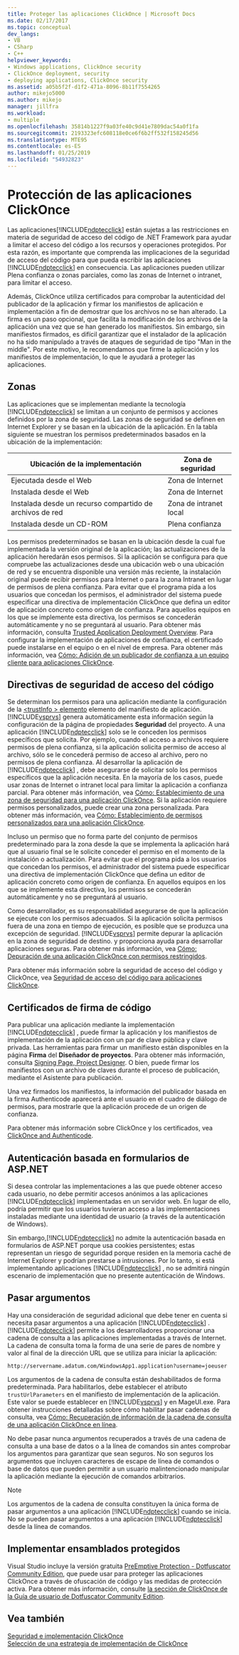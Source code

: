 ```yaml
---
title: Proteger las aplicaciones ClickOnce | Microsoft Docs
ms.date: 02/17/2017
ms.topic: conceptual
dev_langs:
- VB
- CSharp
- C++
helpviewer_keywords:
- Windows applications, ClickOnce security
- ClickOnce deployment, security
- deploying applications, ClickOnce security
ms.assetid: a05b5f2f-d1f2-471a-8096-8b11f7554265
author: mikejo5000
ms.author: mikejo
manager: jillfra
ms.workload:
- multiple
ms.openlocfilehash: 35814b1227f9a03fe40c9d41e7809dac54a0f1fa
ms.sourcegitcommit: 2193323efc608118e0ce6f6b2ff532f158245d56
ms.translationtype: MTE95
ms.contentlocale: es-ES
ms.lasthandoff: 01/25/2019
ms.locfileid: "54932823"
---
```

# <a name="secure-clickonce-applications"></a>Protección de las aplicaciones ClickOnce
Las aplicaciones[!INCLUDE[ndptecclick](../deployment/includes/ndptecclick_md.md)] están sujetas a las restricciones en materia de seguridad de acceso del código de .NET Framework para ayudar a limitar el acceso del código a los recursos y operaciones protegidos. Por esta razón, es importante que comprenda las implicaciones de la seguridad de acceso del código para que pueda escribir las aplicaciones [!INCLUDE[ndptecclick](../deployment/includes/ndptecclick_md.md)] en consecuencia. Las aplicaciones pueden utilizar Plena confianza o zonas parciales, como las zonas de Internet o intranet, para limitar el acceso.  
  
 Además, ClickOnce utiliza certificados para comprobar la autenticidad del publicador de la aplicación y firmar los manifiestos de aplicación e implementación a fin de demostrar que los archivos no se han alterado. La firma es un paso opcional, que facilita la modificación de los archivos de la aplicación una vez que se han generado los manifiestos. Sin embargo, sin manifiestos firmados, es difícil garantizar que el instalador de la aplicación no ha sido manipulado a través de ataques de seguridad de tipo "Man in the middle". Por este motivo, le recomendamos que firme la aplicación y los manifiestos de implementación, lo que le ayudará a proteger las aplicaciones.  
  
## <a name="zones"></a>Zonas  
 Las aplicaciones que se implementan mediante la tecnología [!INCLUDE[ndptecclick](../deployment/includes/ndptecclick_md.md)] se limitan a un conjunto de permisos y acciones definidos por la zona de seguridad. Las zonas de seguridad se definen en Internet Explorer y se basan en la ubicación de la aplicación. En la tabla siguiente se muestran los permisos predeterminados basados en la ubicación de la implementación:  
  
|Ubicación de la implementación|Zona de seguridad|  
|-------------------------|-------------------|  
|Ejecutada desde el Web|Zona de Internet|  
|Instalada desde el Web|Zona de Internet|  
|Instalada desde un recurso compartido de archivos de red|Zona de intranet local|  
|Instalada desde un CD-ROM|Plena confianza|  
  
 Los permisos predeterminados se basan en la ubicación desde la cual fue implementada la versión original de la aplicación; las actualizaciones de la aplicación heredarán esos permisos. Si la aplicación se configura para que compruebe las actualizaciones desde una ubicación web o una ubicación de red y se encuentra disponible una versión más reciente, la instalación original puede recibir permisos para Internet o para la zona Intranet en lugar de permisos de plena confianza. Para evitar que el programa pida a los usuarios que concedan los permisos, el administrador del sistema puede especificar una directiva de implementación ClickOnce que defina un editor de aplicación concreto como origen de confianza. Para aquellos equipos en los que se implemente esta directiva, los permisos se concederán automáticamente y no se preguntará al usuario. Para obtener más información, consulta [Trusted Application Deployment Overview](../deployment/trusted-application-deployment-overview.md). Para configurar la implementación de aplicaciones de confianza, el certificado puede instalarse en el equipo o en el nivel de empresa. Para obtener más información, vea [Cómo: Adición de un publicador de confianza a un equipo cliente para aplicaciones ClickOnce](../deployment/how-to-add-a-trusted-publisher-to-a-client-computer-for-clickonce-applications.md).  
  
## <a name="code-access-security-policies"></a>Directivas de seguridad de acceso del código  
 Se determinan los permisos para una aplicación mediante la configuración de la [ \<trustInfo > elemento](../deployment/trustinfo-element-clickonce-application.md) elemento del manifiesto de aplicación. [!INCLUDE[vsprvs](../code-quality/includes/vsprvs_md.md)] genera automáticamente esta información según la configuración de la página de propiedades **Seguridad** del proyecto. A una aplicación [!INCLUDE[ndptecclick](../deployment/includes/ndptecclick_md.md)] solo se le conceden los permisos específicos que solicita. Por ejemplo, cuando el acceso a archivos requiere permisos de plena confianza, si la aplicación solicita permiso de acceso al archivo, sólo se le concederá permiso de acceso al archivo, pero no permisos de plena confianza. Al desarrollar la aplicación de [!INCLUDE[ndptecclick](../deployment/includes/ndptecclick_md.md)] , debe asegurarse de solicitar solo los permisos específicos que la aplicación necesita. En la mayoría de los casos, puede usar zonas de Internet o intranet local para limitar la aplicación a confianza parcial. Para obtener más información, vea [Cómo: Establecimiento de una zona de seguridad para una aplicación ClickOnce](../deployment/how-to-set-a-security-zone-for-a-clickonce-application.md). Si la aplicación requiere permisos personalizados, puede crear una zona personalizada. Para obtener más información, vea [Cómo: Establecimiento de permisos personalizados para una aplicación ClickOnce](../deployment/how-to-set-custom-permissions-for-a-clickonce-application.md).  
  
 Incluso un permiso que no forma parte del conjunto de permisos predeterminado para la zona desde la que se implementa la aplicación hará que al usuario final se le solicite conceder el permiso en el momento de la instalación o actualización. Para evitar que el programa pida a los usuarios que concedan los permisos, el administrador del sistema puede especificar una directiva de implementación ClickOnce que defina un editor de aplicación concreto como origen de confianza. En aquellos equipos en los que se implemente esta directiva, los permisos se concederán automáticamente y no se preguntará al usuario.  
  
 Como desarrollador, es su responsabilidad asegurarse de que la aplicación se ejecute con los permisos adecuados. Si la aplicación solicita permisos fuera de una zona en tiempo de ejecución, es posible que se produzca una excepción de seguridad. [!INCLUDE[vsprvs](../code-quality/includes/vsprvs_md.md)] permite depurar la aplicación en la zona de seguridad de destino. y proporciona ayuda para desarrollar aplicaciones seguras. Para obtener más información, vea [Cómo: Depuración de una aplicación ClickOnce con permisos restringidos](../deployment/how-to-debug-a-clickonce-application-with-restricted-permissions.md).  
  
 Para obtener más información sobre la seguridad de acceso del código y ClickOnce, vea [Seguridad de acceso del código para aplicaciones ClickOnce](../deployment/code-access-security-for-clickonce-applications.md).  
  
## <a name="code-signing-certificates"></a>Certificados de firma de código  
 Para publicar una aplicación mediante la implementación [!INCLUDE[ndptecclick](../deployment/includes/ndptecclick_md.md)] , puede firmar la aplicación y los manifiestos de implementación de la aplicación con un par de clave pública y clave privada. Las herramientas para firmar un manifiesto están disponibles en la página **Firma** del **Diseñador de proyectos**. Para obtener más información, consulta [Signing Page, Project Designer](../ide/reference/signing-page-project-designer.md). O bien, puede firmar los manifiestos con un archivo de claves durante el proceso de publicación, mediante el Asistente para publicación.  
  
 Una vez firmados los manifiestos, la información del publicador basada en la firma Authenticode aparecerá ante el usuario en el cuadro de diálogo de permisos, para mostrarle que la aplicación procede de un origen de confianza.  
  
 Para obtener más información sobre ClickOnce y los certificados, vea [ClickOnce and Authenticode](../deployment/clickonce-and-authenticode.md).  
  
## <a name="aspnet-form-based-authentication"></a>Autenticación basada en formularios de ASP.NET  
 Si desea controlar las implementaciones a las que puede obtener acceso cada usuario, no debe permitir accesos anónimos a las aplicaciones [!INCLUDE[ndptecclick](../deployment/includes/ndptecclick_md.md)] implementadas en un servidor web. En lugar de ello, podría permitir que los usuarios tuvieran acceso a las implementaciones instaladas mediante una identidad de usuario (a través de la autenticación de Windows).  
  
 Sin embargo,[!INCLUDE[ndptecclick](../deployment/includes/ndptecclick_md.md)] no admite la autenticación basada en formularios de ASP.NET porque usa cookies persistentes; estas representan un riesgo de seguridad porque residen en la memoria caché de Internet Explorer y podrían prestarse a intrusiones. Por lo tanto, si está implementando aplicaciones [!INCLUDE[ndptecclick](../deployment/includes/ndptecclick_md.md)] , no se admitirá ningún escenario de implementación que no presente autenticación de Windows.  
  
## <a name="pass-arguments"></a>Pasar argumentos  
 Hay una consideración de seguridad adicional que debe tener en cuenta si necesita pasar argumentos a una aplicación [!INCLUDE[ndptecclick](../deployment/includes/ndptecclick_md.md)] . [!INCLUDE[ndptecclick](../deployment/includes/ndptecclick_md.md)] permite a los desarrolladores proporcionar una cadena de consulta a las aplicaciones implementadas a través de Internet. La cadena de consulta toma la forma de una serie de pares de nombre y valor al final de la dirección URL que se utiliza para iniciar la aplicación:  
  
 `http://servername.adatum.com/WindowsApp1.application?username=joeuser`  
  
 Los argumentos de la cadena de consulta están deshabilitados de forma predeterminada. Para habilitarlos, debe establecer el atributo `trustUrlParameters` en el manifiesto de implementación de la aplicación. Este valor se puede establecer en [!INCLUDE[vsprvs](../code-quality/includes/vsprvs_md.md)] y en MageUI.exe. Para obtener instrucciones detalladas sobre cómo habilitar pasar cadenas de consulta, vea [Cómo: Recuperación de información de la cadena de consulta de una aplicación ClickOnce en línea](../deployment/how-to-retrieve-query-string-information-in-an-online-clickonce-application.md).  
  
 No debe pasar nunca argumentos recuperados a través de una cadena de consulta a una base de datos o a la línea de comandos sin antes comprobar los argumentos para garantizar que sean seguros. No son seguros los argumentos que incluyen caracteres de escape de línea de comandos o base de datos que pueden permitir a un usuario malintencionado manipular la aplicación mediante la ejecución de comandos arbitrarios.  
  
> [!NOTE]
>  Los argumentos de la cadena de consulta constituyen la única forma de pasar argumentos a una aplicación [!INCLUDE[ndptecclick](../deployment/includes/ndptecclick_md.md)] cuando se inicia. No se pueden pasar argumentos a una aplicación [!INCLUDE[ndptecclick](../deployment/includes/ndptecclick_md.md)] desde la línea de comandos.  
  
## <a name="deploying-obfuscated-assemblies"></a>Implementar ensamblados protegidos  
 Visual Studio incluye la versión gratuita [PreEmptive Protection - Dotfuscator Community Edition](../ide/dotfuscator/index.md), que puede usar para proteger las aplicaciones ClickOnce a través de ofuscación de código y las medidas de protección activa.  Para obtener más información, consulte [la sección de ClickOnce de la Guía de usuario de Dotfuscator Community Edition](https://www.preemptive.com/dotfuscator/ce/docs/help/5.27/advanced_clickonce.html).

## <a name="see-also"></a>Vea también  
 [Seguridad e implementación ClickOnce](../deployment/clickonce-security-and-deployment.md)   
 [Selección de una estrategia de implementación de ClickOnce](../deployment/choosing-a-clickonce-deployment-strategy.md)